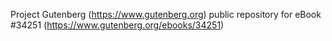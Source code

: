 Project Gutenberg (https://www.gutenberg.org) public repository for eBook #34251 (https://www.gutenberg.org/ebooks/34251)
